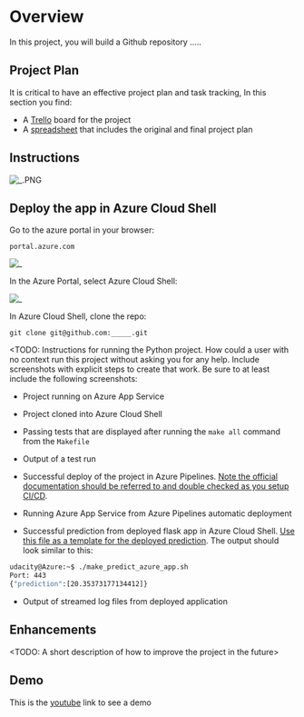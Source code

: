 # Overview

In this project, you will build a Github repository .....

## Project Plan
It is critical to have an effective project plan and task tracking, In this section you find:

* A [Trello](https://trello.com/) board for the project
* A [spreadsheet](https://github.com/) that includes the original and final project plan


## Instructions

![_.PNG](Screenshots/_.PNG)

## Deploy the app in Azure Cloud Shell

Go to the azure portal in your browser:
```
portal.azure.com
```
![_](Screenshots/_.PNG) 

In the Azure Portal, select Azure Cloud Shell:

![_](Screenshots/_.PNG) 

In Azure Cloud Shell, clone the repo:
```
git clone git@github.com:_____.git
```
<TODO:  Instructions for running the Python project.  How could a user with no context run this project without asking you for any help.  Include screenshots with explicit steps to create that work. Be sure to at least include the following screenshots:

* Project running on Azure App Service

* Project cloned into Azure Cloud Shell

* Passing tests that are displayed after running the `make all` command from the `Makefile`

* Output of a test run

* Successful deploy of the project in Azure Pipelines.  [Note the official documentation should be referred to and double checked as you setup CI/CD](https://docs.microsoft.com/en-us/azure/devops/pipelines/ecosystems/python-webapp?view=azure-devops).

* Running Azure App Service from Azure Pipelines automatic deployment

* Successful prediction from deployed flask app in Azure Cloud Shell.  [Use this file as a template for the deployed prediction](https://github.com/udacity/nd082-Azure-Cloud-DevOps-Starter-Code/blob/master/C2-AgileDevelopmentwithAzure/project/starter_files/flask-sklearn/make_predict_azure_app.sh).
The output should look similar to this:

```bash
udacity@Azure:~$ ./make_predict_azure_app.sh
Port: 443
{"prediction":[20.35373177134412]}
```

* Output of streamed log files from deployed application

> 

## Enhancements

<TODO: A short description of how to improve the project in the future>

## Demo 

This is the [youtube](https://youtu.be/______) link to see a demo


